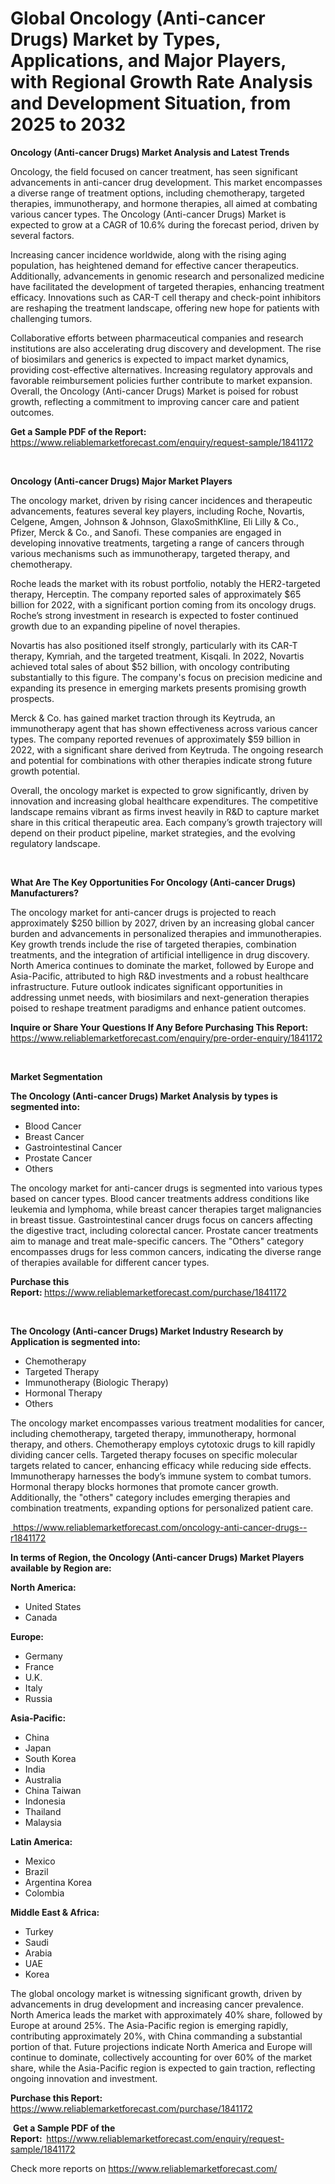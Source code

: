 <p><h1>Global Oncology (Anti-cancer Drugs) Market by Types, Applications, and Major Players, with Regional Growth Rate Analysis and Development Situation, from 2025 to 2032</h1></p><p><strong>Oncology (Anti-cancer Drugs) Market Analysis and Latest Trends</strong></p>
<p><p>Oncology, the field focused on cancer treatment, has seen significant advancements in anti-cancer drug development. This market encompasses a diverse range of treatment options, including chemotherapy, targeted therapies, immunotherapy, and hormone therapies, all aimed at combating various cancer types. The Oncology (Anti-cancer Drugs) Market is expected to grow at a CAGR of 10.6% during the forecast period, driven by several factors.</p><p>Increasing cancer incidence worldwide, along with the rising aging population, has heightened demand for effective cancer therapeutics. Additionally, advancements in genomic research and personalized medicine have facilitated the development of targeted therapies, enhancing treatment efficacy. Innovations such as CAR-T cell therapy and check-point inhibitors are reshaping the treatment landscape, offering new hope for patients with challenging tumors.</p><p>Collaborative efforts between pharmaceutical companies and research institutions are also accelerating drug discovery and development. The rise of biosimilars and generics is expected to impact market dynamics, providing cost-effective alternatives. Increasing regulatory approvals and favorable reimbursement policies further contribute to market expansion. Overall, the Oncology (Anti-cancer Drugs) Market is poised for robust growth, reflecting a commitment to improving cancer care and patient outcomes.</p></p>
<p><strong>Get a Sample PDF of the Report:&nbsp;</strong> <a href="https://www.reliablemarketforecast.com/enquiry/request-sample/1841172?utm_campaign=3132&utm_medium=2&utm_source=Github&utm_content=ia&utm_term=09032025&utm_id=oncology-anti-cancer-drugs">https://www.reliablemarketforecast.com/enquiry/request-sample/1841172</a></p>
<p>&nbsp;</p>
<p><strong>Oncology (Anti-cancer Drugs) Major Market Players</strong></p>
<p><p>The oncology market, driven by rising cancer incidences and therapeutic advancements, features several key players, including Roche, Novartis, Celgene, Amgen, Johnson & Johnson, GlaxoSmithKline, Eli Lilly & Co., Pfizer, Merck & Co., and Sanofi. These companies are engaged in developing innovative treatments, targeting a range of cancers through various mechanisms such as immunotherapy, targeted therapy, and chemotherapy.</p><p>Roche leads the market with its robust portfolio, notably the HER2-targeted therapy, Herceptin. The company reported sales of approximately $65 billion for 2022, with a significant portion coming from its oncology drugs. Roche’s strong investment in research is expected to foster continued growth due to an expanding pipeline of novel therapies.</p><p>Novartis has also positioned itself strongly, particularly with its CAR-T therapy, Kymriah, and the targeted treatment, Kisqali. In 2022, Novartis achieved total sales of about $52 billion, with oncology contributing substantially to this figure. The company's focus on precision medicine and expanding its presence in emerging markets presents promising growth prospects.</p><p>Merck & Co. has gained market traction through its Keytruda, an immunotherapy agent that has shown effectiveness across various cancer types. The company reported revenues of approximately $59 billion in 2022, with a significant share derived from Keytruda. The ongoing research and potential for combinations with other therapies indicate strong future growth potential.</p><p>Overall, the oncology market is expected to grow significantly, driven by innovation and increasing global healthcare expenditures. The competitive landscape remains vibrant as firms invest heavily in R&D to capture market share in this critical therapeutic area. Each company’s growth trajectory will depend on their product pipeline, market strategies, and the evolving regulatory landscape.</p></p>
<p>&nbsp;</p>
<p><strong>What Are The Key Opportunities For Oncology (Anti-cancer Drugs) Manufacturers?</strong></p>
<p><p>The oncology market for anti-cancer drugs is projected to reach approximately $250 billion by 2027, driven by an increasing global cancer burden and advancements in personalized therapies and immunotherapies. Key growth trends include the rise of targeted therapies, combination treatments, and the integration of artificial intelligence in drug discovery. North America continues to dominate the market, followed by Europe and Asia-Pacific, attributed to high R&D investments and a robust healthcare infrastructure. Future outlook indicates significant opportunities in addressing unmet needs, with biosimilars and next-generation therapies poised to reshape treatment paradigms and enhance patient outcomes.</p></p>
<p><strong>Inquire or Share Your Questions If Any Before Purchasing This Report:</strong> <a href="https://www.reliablemarketforecast.com/enquiry/pre-order-enquiry/1841172?utm_campaign=3132&utm_medium=2&utm_source=Github&utm_content=ia&utm_term=09032025&utm_id=oncology-anti-cancer-drugs">https://www.reliablemarketforecast.com/enquiry/pre-order-enquiry/1841172</a></p>
<p>&nbsp;</p>
<p><strong>Market Segmentation</strong></p>
<p><strong>The Oncology (Anti-cancer Drugs) Market Analysis by types is segmented into:</strong></p>
<p><ul><li>Blood Cancer</li><li>Breast Cancer</li><li>Gastrointestinal Cancer</li><li>Prostate Cancer</li><li>Others</li></ul></p>
<p><p>The oncology market for anti-cancer drugs is segmented into various types based on cancer types. Blood cancer treatments address conditions like leukemia and lymphoma, while breast cancer therapies target malignancies in breast tissue. Gastrointestinal cancer drugs focus on cancers affecting the digestive tract, including colorectal cancer. Prostate cancer treatments aim to manage and treat male-specific cancers. The "Others" category encompasses drugs for less common cancers, indicating the diverse range of therapies available for different cancer types.</p></p>
<p><strong>Purchase this Report:&nbsp;</strong><a href="https://www.reliablemarketforecast.com/purchase/1841172?utm_campaign=3132&utm_medium=2&utm_source=Github&utm_content=ia&utm_term=09032025&utm_id=oncology-anti-cancer-drugs">https://www.reliablemarketforecast.com/purchase/1841172</a></p>
<p>&nbsp;</p>
<p><strong>The Oncology (Anti-cancer Drugs) Market Industry Research by Application is segmented into:</strong></p>
<p><ul><li>Chemotherapy</li><li>Targeted Therapy</li><li>Immunotherapy (Biologic Therapy)</li><li>Hormonal Therapy</li><li>Others</li></ul></p>
<p><p>The oncology market encompasses various treatment modalities for cancer, including chemotherapy, targeted therapy, immunotherapy, hormonal therapy, and others. Chemotherapy employs cytotoxic drugs to kill rapidly dividing cancer cells. Targeted therapy focuses on specific molecular targets related to cancer, enhancing efficacy while reducing side effects. Immunotherapy harnesses the body’s immune system to combat tumors. Hormonal therapy blocks hormones that promote cancer growth. Additionally, the "others" category includes emerging therapies and combination treatments, expanding options for personalized patient care.</p></p>
<p><a href="https://www.reliablemarketforecast.com/oncology-anti-cancer-drugs--r1841172?utm_campaign=3132&utm_medium=2&utm_source=Github&utm_content=ia&utm_term=09032025&utm_id=oncology-anti-cancer-drugs">&nbsp;https://www.reliablemarketforecast.com/oncology-anti-cancer-drugs--r1841172</a></p>
<p><strong>In terms of Region, the Oncology (Anti-cancer Drugs) Market Players available by Region are:</strong></p>
<p>
    <p> <strong> North America: </strong>
        <ul>
            <li>United States</li>
            <li>Canada</li>
        </ul>
        </p> 
    <p> <strong> Europe: </strong>
        <ul>
            <li>Germany</li>
            <li>France</li>
            <li>U.K.</li>
            <li>Italy</li>
            <li>Russia</li>
        </ul>
        </p> 
    <p> <strong> Asia-Pacific: </strong>
        <ul>
            <li>China</li>
            <li>Japan</li>
            <li>South Korea</li>
            <li>India</li>
            <li>Australia</li>
            <li>China Taiwan</li>
            <li>Indonesia</li>
            <li>Thailand</li>
            <li>Malaysia</li>
        </ul>
        </p> 
    <p> <strong> Latin America: </strong>
        <ul>
            <li>Mexico</li>
            <li>Brazil</li>
            <li>Argentina Korea</li>
            <li>Colombia</li>
        </ul>
        </p> 
    <p> <strong> Middle East & Africa: </strong>
        <ul>
            <li>Turkey</li>
            <li>Saudi</li>
            <li>Arabia</li>
            <li>UAE</li>
            <li>Korea</li>
        </ul>
    </p>
    </p>
<p><p>The global oncology market is witnessing significant growth, driven by advancements in drug development and increasing cancer prevalence. North America leads the market with approximately 40% share, followed by Europe at around 25%. The Asia-Pacific region is emerging rapidly, contributing approximately 20%, with China commanding a substantial portion of that. Future projections indicate North America and Europe will continue to dominate, collectively accounting for over 60% of the market share, while the Asia-Pacific region is expected to gain traction, reflecting ongoing innovation and investment.</p></p>
<p><strong>Purchase this Report: </strong><a href="https://www.reliablemarketforecast.com/purchase/1841172?utm_campaign=3132&utm_medium=2&utm_source=Github&utm_content=ia&utm_term=09032025&utm_id=oncology-anti-cancer-drugs">https://www.reliablemarketforecast.com/purchase/1841172</a></p>
<p>&nbsp;<strong>Get a Sample PDF of the Report:&nbsp;&nbsp;</strong><a href="https://www.reliablemarketforecast.com/enquiry/request-sample/1841172?utm_campaign=3132&utm_medium=2&utm_source=Github&utm_content=ia&utm_term=09032025&utm_id=oncology-anti-cancer-drugs">https://www.reliablemarketforecast.com/enquiry/request-sample/1841172</a></p>
<p><strong></strong></p>
<p>Check more reports on <a href="https://www.reliablemarketforecast.com/?utm_campaign=3132&utm_medium=2&utm_source=Github&utm_content=ia&utm_term=09032025&utm_id=oncology-anti-cancer-drugs">https://www.reliablemarketforecast.com/</a></p>